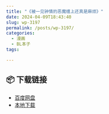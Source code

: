 ```yaml
---
title: "《被一见钟情的恶魔缠上还真是麻烦》"
date: 2024-04-09T18:43:40
slug: wp-3197
permalink: /posts/wp-3197/
categories:
  - 漫画
  - BL本子
tags:

---
```




## 📦 下载链接
- [百度网盘](https://blziyuan21.com/pay-download/3197?key=887128089b&down_id=0)
- [本地下载](https://blziyuan21.com/pay-download/3197?key=887128089b&down_id=1)


